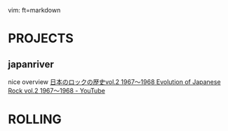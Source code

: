 vim: ft=markdown


PROJECTS
====

japanriver
----

nice overview
[日本のロックの歴史vol.2 1967〜1968 Evolution of Japanese Rock vol.2 1967〜1968 - YouTube](https://www.youtube.com/watch?v=TtIXYrXNWjk)


ROLLING
====

